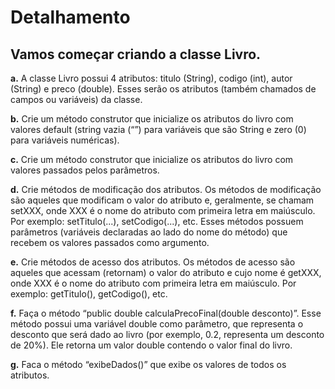  # Detalhamento

 ## Vamos começar criando a classe Livro.

**a.** A classe Livro possui 4 atributos: titulo (String), codigo (int), autor (String) e preco (double). Esses serão os atributos (também chamados de campos ou variáveis) da classe.

**b.** Crie um método construtor que inicialize os atributos do livro com valores default (string vazia (“”) para variáveis que são String e zero (0) para variáveis numéricas).

**c.** Crie um método construtor que inicialize os atributos do livro com valores passados pelos parâmetros.

**d.** Crie métodos de modificação dos atributos. Os métodos de modificação são aqueles que modificam o valor do atributo e, geralmente, se chamam setXXX, onde XXX é o nome do atributo com primeira letra em maiúsculo. Por exemplo: setTitulo(...), setCodigo(...), etc. Esses métodos possuem parâmetros (variáveis declaradas ao lado do nome do método) que recebem os valores passados como argumento.

**e.** Crie métodos de acesso dos atributos. Os métodos de acesso são aqueles que acessam (retornam) o valor do atributo e cujo nome é getXXX, onde XXX é o nome do atributo com primeira letra em maiúsculo. Por exemplo: getTitulo(), getCodigo(), etc.

**f.** Faça o método “public double calculaPrecoFinal(double desconto)”. Esse método possui uma variável double como parâmetro, que representa o desconto que será dado ao livro (por exemplo, 0.2, representa um desconto de 20%). Ele retorna um valor double contendo o valor final do livro.

**g.** Faca o método “exibeDados()”  que exibe os valores de todos os atributos. 